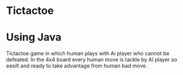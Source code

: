 # Tictactoe
# Using Java

Tictactoe game in which human plays with Ai player who cannot be defeated. In the 4x4 board every human move is tackle by AI player so easilt and ready to take advantage from human bad move.
